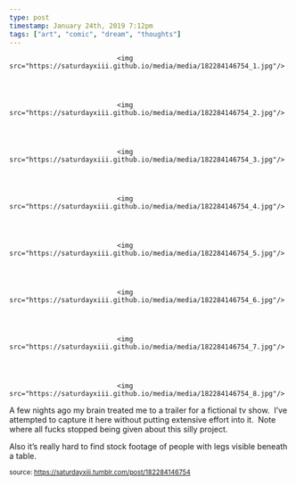 ```yaml
---
type: post
timestamp: January 24th, 2019 7:12pm
tags: ["art", "comic", "dream", "thoughts"]
---
```



                               <img src="https://saturdayxiii.github.io/media/media/182284146754_1.jpg"/>
                           

                                                                                                                           

                               <img src="https://saturdayxiii.github.io/media/media/182284146754_2.jpg"/>
                           

                                                                                                                           

                               <img src="https://saturdayxiii.github.io/media/media/182284146754_3.jpg"/>
                           

                                                                                                                           

                               <img src="https://saturdayxiii.github.io/media/media/182284146754_4.jpg"/>
                           

                                                                                                                           

                               <img src="https://saturdayxiii.github.io/media/media/182284146754_5.jpg"/>
                           

                                                                                                                           

                               <img src="https://saturdayxiii.github.io/media/media/182284146754_6.jpg"/>
                           

                                                                                                                           

                               <img src="https://saturdayxiii.github.io/media/media/182284146754_7.jpg"/>
                           

                                                                                                                           

                               <img src="https://saturdayxiii.github.io/media/media/182284146754_8.jpg"/>
                           

                                                                                                                      
A few nights ago my brain treated me to a trailer for a fictional tv show.  I’ve attempted to capture it here without putting extensive effort into it.  Note where all fucks stopped being given about this silly project.

Also it’s really hard to find stock footage of people with legs visible beneath a table.
 
                                    
                
                
                
                
                                
<small>source: https://saturdayxiii.tumblr.com/post/182284146754</small>